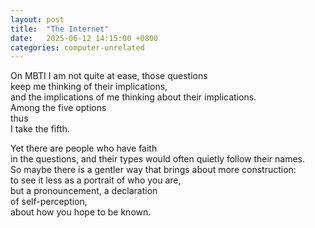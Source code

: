 ```yaml
---
layout: post
title:  "The Internet"
date:   2025-06-12 14:15:00 +0800
categories: computer-unrelated
---
```


On MBTI I am not quite at ease, those questions<br>
keep me thinking of their implications,<br>
and the implications of me thinking about their implications.<br>
Among the five options<br>
thus<br>
I take the fifth.<br>
  
Yet there are people who have faith<br>
in the questions, and their types would often quietly follow their names.<br>
So maybe there is a gentler way that brings about more construction:<br>
to see it less as a portrait of who you are,<br>
but a pronouncement, a declaration<br>
of self-perception,<br>
about how you hope to be known.<br>
